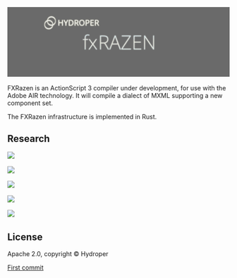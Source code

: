 <p align="center">
  <img src="assets/banner.png" alt="Banner">
</p>

FXRazen is an ActionScript 3 compiler under development, for use with the Adobe AIR technology. It will compile a dialect of MXML supporting a new component set.

The FXRazen infrastructure is implemented in Rust.

## Research

[![](https://img.shields.io/badge/SEE-RUST%20GUIDE-blue)](https://github.com/hydroper/as3parser/wiki/Rust-for-ActionScript-developers)

[![](https://img.shields.io/badge/SEE-BUILDING%20A%20COMPILER-blue)](https://github.com/hydroper/as3parser/wiki/Building-a-compiler)

[![](https://img.shields.io/badge/SEE-SEMANTIC%20MODEL-blue)](https://github.com/hydroper/as3parser/wiki/Semantic-model)

[![](https://img.shields.io/badge/SEE-REFERENCES-blue)](https://github.com/hydroper/as3parser/wiki/References)

[![](https://img.shields.io/badge/SEE-OLD%20CODEBASE-blue)](https://github.com/hydroper-jet/privcompiler/tree/master/src/compiler)

## License

Apache 2.0, copyright © Hydroper

[First commit](https://github.com/hydroper/fxrazen/commit/38d07aa5e382b131a11e222fe3745a37d4728e61)